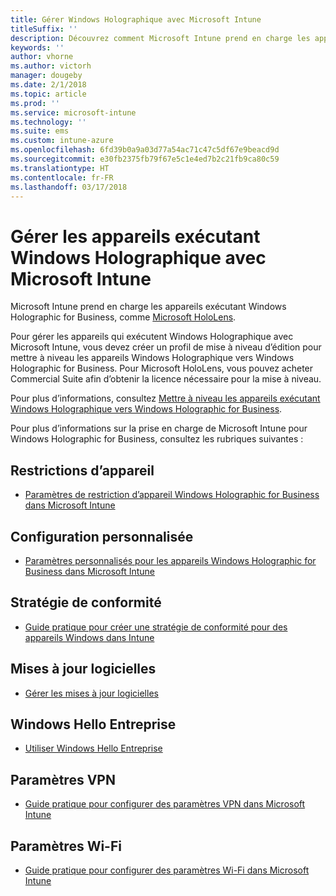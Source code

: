 ```yaml
---
title: Gérer Windows Holographique avec Microsoft Intune
titleSuffix: ''
description: Découvrez comment Microsoft Intune prend en charge les appareils exécutant Windows Holographic for Business.
keywords: ''
author: vhorne
ms.author: victorh
manager: dougeby
ms.date: 2/1/2018
ms.topic: article
ms.prod: ''
ms.service: microsoft-intune
ms.technology: ''
ms.suite: ems
ms.custom: intune-azure
ms.openlocfilehash: 6fd39b0a9a03d77a54ac71c47c5df67e9beacd9d
ms.sourcegitcommit: e30fb2375fb79f67e5c1e4ed7b2c21fb9ca80c59
ms.translationtype: HT
ms.contentlocale: fr-FR
ms.lasthandoff: 03/17/2018
---
```

# <a name="manage-devices-running-windows-holographic-with-microsoft-intune"></a>Gérer les appareils exécutant Windows Holographique avec Microsoft Intune


Microsoft Intune prend en charge les appareils exécutant Windows Holographic for Business, comme [Microsoft HoloLens](https://docs.microsoft.com/en-us/hololens/).

Pour gérer les appareils qui exécutent Windows Holographique avec Microsoft Intune, vous devez créer un profil de mise à niveau d’édition pour mettre à niveau les appareils Windows Holographique vers Windows Holographic for Business. Pour Microsoft HoloLens, vous pouvez acheter Commercial Suite afin d’obtenir la licence nécessaire pour la mise à niveau.

Pour plus d’informations, consultez [Mettre à niveau les appareils exécutant Windows Holographique vers Windows Holographic for Business](holographic-upgrade.md).

Pour plus d’informations sur la prise en charge de Microsoft Intune pour Windows Holographic for Business, consultez les rubriques suivantes :

## <a name="device-restrictions"></a>Restrictions d’appareil
- [Paramètres de restriction d’appareil Windows Holographic for Business dans Microsoft Intune](device-restrictions-windows-holographic.md)

## <a name="custom-settings"></a>Configuration personnalisée
- [Paramètres personnalisés pour les appareils Windows Holographic for Business dans Microsoft Intune](custom-settings-windows-holographic.md)

## <a name="compliance-policy"></a>Stratégie de conformité
- [Guide pratique pour créer une stratégie de conformité pour des appareils Windows dans Intune](compliance-policy-create-windows.md)

## <a name="software-updates"></a>Mises à jour logicielles
- [Gérer les mises à jour logicielles](windows-update-for-business-configure.md)

## <a name="windows-hello-for-business"></a>Windows Hello Entreprise
- [Utiliser Windows Hello Entreprise](windows-hello.md)

## <a name="vpn-settings"></a>Paramètres VPN
- [Guide pratique pour configurer des paramètres VPN dans Microsoft Intune](vpn-settings-configure.md)

## <a name="wi-fi-settings"></a>Paramètres Wi-Fi
- [Guide pratique pour configurer des paramètres Wi-Fi dans Microsoft Intune](wi-fi-settings-configure.md) 
 


